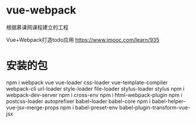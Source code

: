 # vue-webpack
根据慕课网课程建立的工程

Vue+Webpack打造todo应用
https://www.imooc.com/learn/935

# 安装的包
npm i webpack vue vue-loader css-loader vue-template-compiler webpack-cli url-loader style-loader file-loader stylus-loader stylus
npm i webpack-dev-server
npm i cross-env
npm i html-webpack-plugin
npm i postcss-loader autoprefixer babel-loader babel-core
npm i babel-helper-vue-jsx-merge-props 
npm i babel-preset-env babel-plugin-transform-vue-jsx    